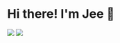 # Hi there! I'm Jee 👋

<img src="https://github-readme-stats.vercel.app/api?username=jeeortega&show_icons=true&theme=radical" />

<img src="https://github-readme-stats.vercel.app/api/top-langs/?username=jeeortega&layout=compact" />

